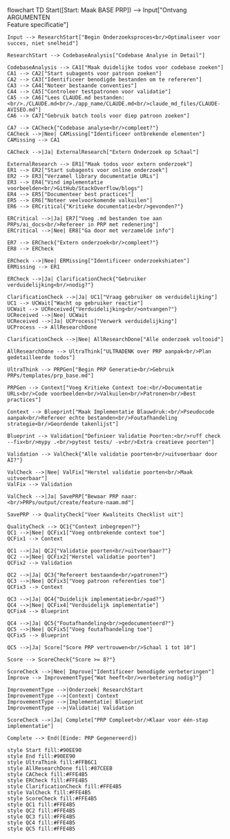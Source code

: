 

flowchart TD
    Start([Start: Maak BASE PRP]) --> Input["Ontvang ARGUMENTEN<br/>Feature specificatie"]
    
    Input --> ResearchStart["Begin Onderzoeksproces<br/>Optimaliseer voor succes, niet snelheid"]
    
    ResearchStart --> CodebaseAnalysis["Codebase Analyse in Detail"]
    
    CodebaseAnalysis --> CA1["Maak duidelijke todos voor codebase zoeken"]
    CA1 --> CA2["Start subagents voor patroon zoeken"]
    CA2 --> CA3["Identificeer benodigde bestanden om te refereren"]
    CA3 --> CA4["Noteer bestaande conventies"]
    CA4 --> CA5["Controleer testpatronen voor validatie"]
    CA5 --> CA6["Lees CLAUDE.md bestanden:<br/>./CLAUDE.md<br/>./app_name/CLAUDE.md<br/>claude_md_files/CLAUDE-AVISEO.md"]
    CA6 --> CA7["Gebruik batch tools voor diep patroon zoeken"]
    
    CA7 --> CACheck{"Codebase analyse<br/>compleet?"}
    CACheck -->|Nee| CAMissing["Identificeer ontbrekende elementen"]
    CAMissing --> CA1
    
    CACheck -->|Ja| ExternalResearch["Extern Onderzoek op Schaal"]
    
    ExternalResearch --> ER1["Maak todos voor extern onderzoek"]
    ER1 --> ER2["Start subagents voor online onderzoek"]
    ER2 --> ER3["Verzamel library documentatie URLs"]
    ER3 --> ER4["Vind implementatie voorbeelden<br/>GitHub/StackOverflow/blogs"]
    ER4 --> ER5["Documenteer best practices"]
    ER5 --> ER6["Noteer veelvoorkomende valkuilen"]
    ER6 --> ERCritical{"Kritieke documentatie<br/>gevonden?"}
    
    ERCritical -->|Ja| ER7["Voeg .md bestanden toe aan PRPs/ai_docs<br/>Refereer in PRP met redenering"]
    ERCritical -->|Nee| ER8["Ga door met verzamelde info"]
    
    ER7 --> ERCheck{"Extern onderzoek<br/>compleet?"}
    ER8 --> ERCheck
    
    ERCheck -->|Nee| ERMissing["Identificeer onderzoekshiaten"]
    ERMissing --> ER1
    
    ERCheck -->|Ja| ClarificationCheck{"Gebruiker verduidelijking<br/>nodig?"}
    
    ClarificationCheck -->|Ja| UC1["Vraag gebruiker om verduidelijking"]
    UC1 --> UCWait["Wacht op gebruiker reactie"]
    UCWait --> UCReceived{"Verduidelijking<br/>ontvangen?"}
    UCReceived -->|Nee| UCWait
    UCReceived -->|Ja| UCProcess["Verwerk verduidelijking"]
    UCProcess --> AllResearchDone
    
    ClarificationCheck -->|Nee| AllResearchDone["Alle onderzoek voltooid"]
    
    AllResearchDone --> UltraThink["ULTRADENK over PRP aanpak<br/>Plan gedetailleerde todos"]
    
    UltraThink --> PRPGen["Begin PRP Generatie<br/>Gebruik PRPs/templates/prp_base.md"]
    
    PRPGen --> Context["Voeg Kritieke Context toe:<br/>Documentatie URLs<br/>Code voorbeelden<br/>Valkuilen<br/>Patronen<br/>Best practices"]
    
    Context --> Blueprint["Maak Implementatie Blauwdruk:<br/>Pseudocode aanpak<br/>Refereer echte bestanden<br/>Foutafhandeling strategie<br/>Geordende takenlijst"]
    
    Blueprint --> Validation["Definieer Validatie Poorten:<br/>ruff check --fix<br/>mypy .<br/>pytest tests/ -v<br/>Extra creatieve poorten"]
    
    Validation --> ValCheck{"Alle validatie poorten<br/>uitvoerbaar door AI?"}
    
    ValCheck -->|Nee| ValFix["Herstel validatie poorten<br/>Maak uitvoerbaar"]
    ValFix --> Validation
    
    ValCheck -->|Ja| SavePRP["Bewaar PRP naar:<br/>PRPs/output/create/feature-naam.md"]
    
    SavePRP --> QualityCheck["Voer Kwaliteits Checklist uit"]
    
    QualityCheck --> QC1{"Context inbegrepen?"}
    QC1 -->|Nee| QCFix1["Voeg ontbrekende context toe"]
    QCFix1 --> Context
    
    QC1 -->|Ja| QC2{"Validatie poorten<br/>uitvoerbaar?"}
    QC2 -->|Nee| QCFix2["Herstel validatie poorten"]
    QCFix2 --> Validation
    
    QC2 -->|Ja| QC3{"Refereert bestaande<br/>patronen?"}
    QC3 -->|Nee| QCFix3["Voeg patroon referenties toe"]
    QCFix3 --> Context
    
    QC3 -->|Ja| QC4{"Duidelijk implementatie<br/>pad?"}
    QC4 -->|Nee| QCFix4["Verduidelijk implementatie"]
    QCFix4 --> Blueprint
    
    QC4 -->|Ja| QC5{"Foutafhandeling<br/>gedocumenteerd?"}
    QC5 -->|Nee| QCFix5["Voeg foutafhandeling toe"]
    QCFix5 --> Blueprint
    
    QC5 -->|Ja| Score["Score PRP vertrouwen<br/>Schaal 1 tot 10"]
    
    Score --> ScoreCheck{"Score >= 8?"}
    
    ScoreCheck -->|Nee| Improve["Identificeer benodigde verbeteringen"]
    Improve --> ImprovementType{"Wat heeft<br/>verbetering nodig?"}
    
    ImprovementType -->|Onderzoek| ResearchStart
    ImprovementType -->|Context| Context
    ImprovementType -->|Implementatie| Blueprint
    ImprovementType -->|Validatie| Validation
    
    ScoreCheck -->|Ja| Complete["PRP Compleet<br/>Klaar voor één-stap implementatie"]
    
    Complete --> End([Einde: PRP Gegenereerd])
    
    style Start fill:#90EE90
    style End fill:#90EE90
    style UltraThink fill:#FFB6C1
    style AllResearchDone fill:#87CEEB
    style CACheck fill:#FFE4B5
    style ERCheck fill:#FFE4B5
    style ClarificationCheck fill:#FFE4B5
    style ValCheck fill:#FFE4B5
    style ScoreCheck fill:#FFE4B5
    style QC1 fill:#FFE4B5
    style QC2 fill:#FFE4B5
    style QC3 fill:#FFE4B5
    style QC4 fill:#FFE4B5
    style QC5 fill:#FFE4B5
